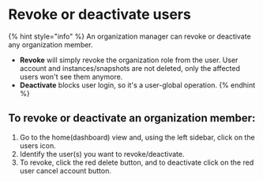 # Revoke or deactivate users

{% hint style="info" %}
An organization manager can revoke or deactivate any organization member.

* **Revoke** will simply revoke the organization role from the user. User account and instances/snapshots are not deleted, only the affected users won't see them anymore.
* **Deactivate** blocks user login, so it's a user-global operation.
{% endhint %}

## To revoke or deactivate an organization member:

1. Go to the home\(dashboard\) view and, using the left sidebar, click on the users icon.
2. Identify the user\(s\) you want to revoke/deactivate.
3. To revoke, click the red delete button, and to deactivate click on the red user cancel account button.







